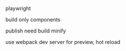 playwright

build only components

publish need build minify

use webpack dev server for preview, hot reload